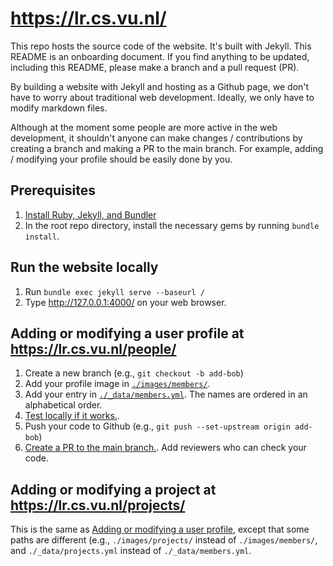 # https://lr.cs.vu.nl/

This repo hosts the source code of the website. It's built with Jekyll.
This README is an onboarding document. If you find anything to be updated, including
this README, please make a branch and a pull request (PR).

By building a website with Jekyll and hosting as a Github page, we don't have to worry
about traditional web development. Ideally, we only have to modify markdown files.

Although at the moment some people are more active in the web development, it shouldn't
anyone can make changes / contributions by creating a branch and making a PR to the main
branch. For example, adding / modifying your profile should be easily done by you.

## Prerequisites

1. [Install Ruby, Jekyll, and Bundler](https://jekyllrb.com/docs/)
1. In the root repo directory, install the necessary gems by running `bundle install`.

## Run the website locally

1. Run `bundle exec jekyll serve --baseurl /`
1. Type http://127.0.0.1:4000/ on your web browser.

## Adding or modifying a user profile at https://lr.cs.vu.nl/people/

1. Create a new branch (e.g., `git checkout -b add-bob`)
1. Add your profile image in [`./images/members/`](./images/members/).
1. Add your entry in [`./_data/members.yml`](./_data/members.yml). The names are ordered
   in an alphabetical order.
1. [Test locally if it works.](#run-the-website-locally).
1. Push your code to Github (e.g., `git push --set-upstream origin add-bob`)
1. [Create a PR to the main branch.](https://github.com/lr-vu/site/pulls). Add reviewers who can check your code.

## Adding or modifying a project at https://lr.cs.vu.nl/projects/

This is the same as [Adding or modifying a user profile](#adding-or-modifying-a-user-profile-at-httpslrcsvunlpeople), except that some paths are 
different (e.g., `./images/projects/` instead of `./images/members/`, 
and `./_data/projects.yml` instead of `./_data/members.yml`.
